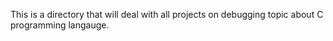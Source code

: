 This is a directory that will deal with all projects on debugging topic about C programming langauge.
